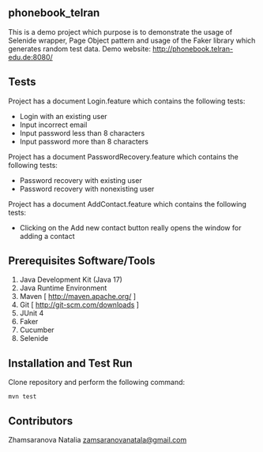 ## phonebook_telran

This is a demo project which purpose is to demonstrate the usage of Selenide wrapper, Page Object pattern and usage of
the Faker library which generates random test data. Demo website: http://phonebook.telran-edu.de:8080/

## Tests

Project has a document Login.feature which contains the following tests:

* Login with an existing user
* Input incorrect email
* Input password less than 8 characters
* Input password more than 8 characters

Project has a document PasswordRecovery.feature which contains the following tests:

* Password recovery with existing user
* Password recovery with nonexisting user

Project has a document AddContact.feature which contains the following tests:

* Clicking on the Add new contact button really opens the window for adding a contact

## Prerequisites Software/Tools

1. Java Development Kit (Java 17)
2. Java Runtime Environment
3. Maven [ http://maven.apache.org/ ]
4. Git [ http://git-scm.com/downloads ]
5. JUnit 4
6. Faker
7. Cucumber
8. Selenide

## Installation and Test Run

Clone repository and perform the following command:

`mvn test`

## Contributors

Zhamsaranova Natalia zamsaranovanatala@gmail.com